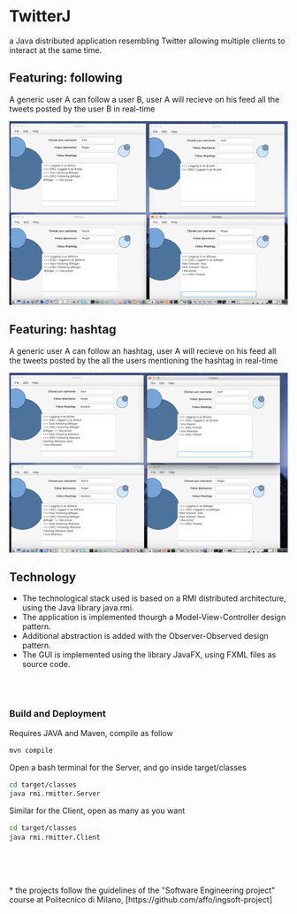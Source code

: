 # TwitterJ
a Java distributed application resembling Twitter allowing multiple clients to interact at the same time.

<h2> Featuring: following </h2>
<p>A generic user A can follow a user B, user A will recieve on his feed all the tweets posted by the user B in real-time</p>
<img src="following.png">


<h2> Featuring: hashtag </h2>
<p>A generic user A can follow an hashtag, user A will recieve on his feed all the tweets posted by the all the users mentioning the hashtag in real-time</p>
<img src="hashtag.png">

<h2> Technology </h2>
<ul>
<li>The technological stack used is based on a RMI distributed architecture, using the Java library java.rmi.
<li>The application is implemented thourgh a Model-View-Controller design pattern.
<li>Additional abstraction is added with the Observer-Observed design pattern.
<li>The GUI is implemented using the library JavaFX, using FXML files as source code. 
</ul>

<br>
<br>

### Build and Deployment
Requires JAVA and Maven, compile as follow
```bash
mvn compile
```
Open a bash terminal for the Server, and go inside target/classes
```bash
cd target/classes 
java rmi.rmitter.Server
```
Similar for the Client, open as many as you want
```bash
cd target/classes 
java rmi.rmitter.Client
```

<br>
<br>
<br>
<p>* the projects follow the guidelines of the "Software Engineering project" course at Politecnico di Milano, [https://github.com/affo/ingsoft-project]</p>


